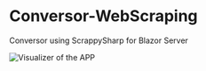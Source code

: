 # Conversor-WebScraping
Conversor using ScrappySharp for Blazor Server

![Visualizer of the APP](Screen.jpg)
